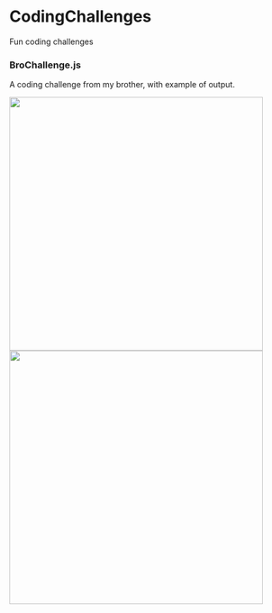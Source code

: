 # CodingChallenges
Fun coding challenges

### BroChallenge.js 
A coding challenge from my brother, with example of output. 

<img src="https://github.com/milosdespotovic/CodingChallenges/blob/main/BroChallenge.png" height=450><img src="https://github.com/milosdespotovic/CodingChallenges/blob/main/BroChallengeOutput.png" height=450>


